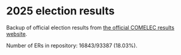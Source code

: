 # 2025 election results

Backup of official election results from [the official COMELEC results website](https://2025electionresults.comelec.gov.ph).






Number of ERs in repository: 16843/93387 (18.03%).

